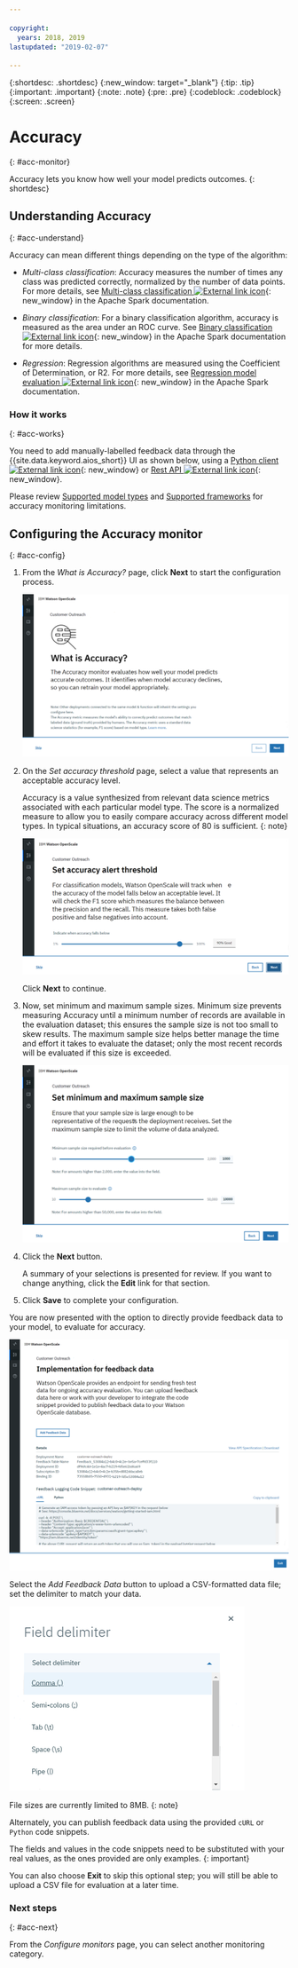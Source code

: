 ```yaml
---

copyright:
  years: 2018, 2019
lastupdated: "2019-02-07"

---
```


{:shortdesc: .shortdesc}
{:new_window: target="_blank"}
{:tip: .tip}
{:important: .important}
{:note: .note}
{:pre: .pre}
{:codeblock: .codeblock}
{:screen: .screen}

# Accuracy
{: #acc-monitor}

Accuracy lets you know how well your model predicts outcomes.
{: shortdesc}

## Understanding Accuracy
{: #acc-understand}

Accuracy can mean different things depending on the type of the algorithm:

- *Multi-class classification*: Accuracy measures the number of times any class was predicted correctly, normalized by the number of data points. For more details, see [Multi-class classification ![External link icon](../../icons/launch-glyph.svg "External link icon")](https://spark.apache.org/docs/2.1.0/mllib-evaluation-metrics.html#multiclass-classification){: new_window} in the Apache Spark documentation.

- *Binary classification*: For a binary classification algorithm, accuracy is measured as the area under an ROC curve. See [Binary classification ![External link icon](../../icons/launch-glyph.svg "External link icon")](https://spark.apache.org/docs/2.1.0/mllib-evaluation-metrics.html#binary-classification){: new_window} in the Apache Spark documentation for more details.

- *Regression*: Regression algorithms are measured using the Coefficient of Determination, or R2. For more details, see [Regression model evaluation ![External link icon](../../icons/launch-glyph.svg "External link icon")](https://spark.apache.org/docs/2.1.0/mllib-evaluation-metrics.html#regression-model-evaluation){: new_window} in the Apache Spark documentation.

### How it works
{: #acc-works}

You need to add manually-labelled feedback data through the {{site.data.keyword.aios_short}} UI as shown below, using a [Python client ![External link icon](../../icons/launch-glyph.svg "External link icon")](http://ai-openscale-python-client.mybluemix.net/#feedbacklogging){: new_window} or [Rest API ![External link icon](../../icons/launch-glyph.svg "External link icon")](https://cloud.ibm.com/apidocs/ai-openscale#post-feedback-payload){: new_window}.

Please review [Supported model types](/docs/services/ai-openscale/index.html##in-mod) and [Supported frameworks](/docs/services/ai-openscale/index.html#in-fram) for accuracy monitoring limitations.

<!---
You need to add manually-labelled data into your feedback table for the accuracy computation to trigger. The feedback table is in the posgres schema with the name <model_id>_feedback.

You can create a performance monitoring system for your predictive models by creating an evaluation instance, and then defining the metrics and triggers for the automatic retraining and deploying of the new model. Spark, Keras and TensorFlow models are supported at this stage, with the following requirements:

- A training definition must be stored in the repository
- `training_data_reference` - must be defined as a part of the stored model's metadata
- `training_definition_url` - must be defined as a part of the stored model's metadata

Use the available [REST API ![External link icon](../../icons/launch-glyph.svg "External link icon")](https://watson-ml-api.mybluemix.net/){: new_window} end-points directly to provide feedback data and kick off evaluation activities. For more information, see the [WML documentation ![External link icon](../../icons/launch-glyph.svg "External link icon")](https://dataplatform.cloud.ibm.com/docs/content/analyze-data/ml-continuous-learning.html?audience=wdp&context=wdp){: new_window}.
--->

## Configuring the Accuracy monitor
{: #acc-config}

1.  From the *What is Accuracy?* page, click **Next** to start the configuration process.

    ![What is Accuracy? page](images/accuracy-what-is.png)

1.  On the *Set accuracy threshold* page, select a value that represents an acceptable accuracy level.

    Accuracy is a value synthesized from relevant data science metrics associated with each particular model type. The score is a normalized measure to allow you to easily compare accuracy across different model types. In typical situations, an accuracy score of 80 is sufficient.
    {: note}

    ![Set accuracy limit](images/accuracy-set-limit.png)

    Click **Next** to continue.

1.  Now, set minimum and maximum sample sizes. Minimum size prevents measuring Accuracy until a minimum number of records are available in the evaluation dataset; this ensures the sample size is not too small to skew results. The maximum sample size helps better manage the time and effort it takes to evaluate the dataset; only the most recent records will be evaluated if this size is exceeded.

     ![Configure sample size](images/accuracy-config-sample.png)

1.  Click the **Next** button.

    A summary of your selections is presented for review. If you want to change anything, click the **Edit** link for that section.

1.  Click **Save** to complete your configuration.

You are now presented with the option to directly provide feedback data to your model, to evaluate for accuracy.

  ![Send feedback data](images/accuracy-send-feedback0.png)

Select the *Add Feedback Data* button to upload a CSV-formatted data file; set the delimiter to match your data.

  ![Accuracy delimiter](images/accuracy-delimit.png)

File sizes are currently limited to 8MB.
{: note}

Alternately, you can publish feedback data using the provided `cURL` or `Python` code snippets.

The fields and values in the code snippets need to be substituted with your real values, as the ones provided are only examples.
{: important}

You can also choose **Exit** to skip this optional step; you will still be able to upload a CSV file for evaluation at a later time.

### Next steps
{: #acc-next}

From the *Configure monitors* page, you can select another monitoring category.
